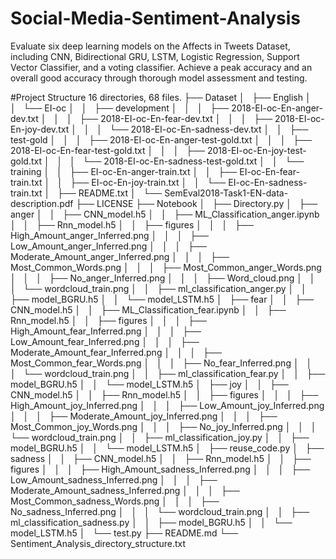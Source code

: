 # Social-Media-Sentiment-Analysis
Evaluate six deep learning models on the Affects in Tweets Dataset, including CNN, Bidirectional GRU, LSTM, Logistic Regression, Support Vector Classifier, and a voting classifier. Achieve a peak accuracy and an overall good accuracy through thorough model assessment and testing.

#Project Structure
16 directories, 68 files.
├── Dataset
│   ├── English
│   │   └── EI-oc
│   │       ├── development
│   │       │   ├── 2018-EI-oc-En-anger-dev.txt
│   │       │   ├── 2018-EI-oc-En-fear-dev.txt
│   │       │   ├── 2018-EI-oc-En-joy-dev.txt
│   │       │   └── 2018-EI-oc-En-sadness-dev.txt
│   │       ├── test-gold
│   │       │   ├── 2018-EI-oc-En-anger-test-gold.txt
│   │       │   ├── 2018-EI-oc-En-fear-test-gold.txt
│   │       │   ├── 2018-EI-oc-En-joy-test-gold.txt
│   │       │   └── 2018-EI-oc-En-sadness-test-gold.txt
│   │       └── training
│   │           ├── EI-oc-En-anger-train.txt
│   │           ├── EI-oc-En-fear-train.txt
│   │           ├── EI-oc-En-joy-train.txt
│   │           └── EI-oc-En-sadness-train.txt
│   ├── README.txt
│   └── SemEval2018-Task1-EN-data-description.pdf
├── LICENSE
├── Notebook
│   ├── Directory.py
│   ├── anger
│   │   ├── CNN_model.h5
│   │   ├── ML_Classification_anger.ipynb
│   │   ├── Rnn_model.h5
│   │   ├── figures
│   │   │   ├── High_Amount_anger_Inferred.png
│   │   │   ├── Low_Amount_anger_Inferred.png
│   │   │   ├── Moderate_Amount_anger_Inferred.png
│   │   │   ├── Most_Common_Words.png
│   │   │   ├── Most_Common_anger_Words.png
│   │   │   ├── No_anger_Inferred.png
│   │   │   ├── Word_cloud.png
│   │   │   └── wordcloud_train.png
│   │   ├── ml_classification_anger.py
│   │   ├── model_BGRU.h5
│   │   └── model_LSTM.h5
│   ├── fear
│   │   ├── CNN_model.h5
│   │   ├── ML_Classification_fear.ipynb
│   │   ├── Rnn_model.h5
│   │   ├── figures
│   │   │   ├── High_Amount_fear_Inferred.png
│   │   │   ├── Low_Amount_fear_Inferred.png
│   │   │   ├── Moderate_Amount_fear_Inferred.png
│   │   │   ├── Most_Common_fear_Words.png
│   │   │   ├── No_fear_Inferred.png
│   │   │   └── wordcloud_train.png
│   │   ├── ml_classification_fear.py
│   │   ├── model_BGRU.h5
│   │   └── model_LSTM.h5
│   ├── joy
│   │   ├── CNN_model.h5
│   │   ├── Rnn_model.h5
│   │   ├── figures
│   │   │   ├── High_Amount_joy_Inferred.png
│   │   │   ├── Low_Amount_joy_Inferred.png
│   │   │   ├── Moderate_Amount_joy_Inferred.png
│   │   │   ├── Most_Common_joy_Words.png
│   │   │   ├── No_joy_Inferred.png
│   │   │   └── wordcloud_train.png
│   │   ├── ml_classification_joy.py
│   │   ├── model_BGRU.h5
│   │   └── model_LSTM.h5
│   ├── reuse_code.py
│   ├── sadness
│   │   ├── CNN_model.h5
│   │   ├── Rnn_model.h5
│   │   ├── figures
│   │   │   ├── High_Amount_sadness_Inferred.png
│   │   │   ├── Low_Amount_sadness_Inferred.png
│   │   │   ├── Moderate_Amount_sadness_Inferred.png
│   │   │   ├── Most_Common_sadness_Words.png
│   │   │   ├── No_sadness_Inferred.png
│   │   │   └── wordcloud_train.png
│   │   ├── ml_classification_sadness.py
│   │   ├── model_BGRU.h5
│   │   └── model_LSTM.h5
│   └── test.py
├── README.md
└── Sentiment_Analysis_directory_structure.txt

